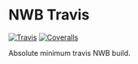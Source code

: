 # NWB Travis

[![Travis][build-badge]][build]
[![Coveralls][coveralls-badge]][coveralls]

Absolute minimum travis NWB build.

[build-badge]: https://img.shields.io/travis/user/repo/master.png?style=flat-square
[build]: https://travis-ci.org/user/repo

[coveralls-badge]: https://img.shields.io/coveralls/user/repo/master.png?style=flat-square
[coveralls]: https://coveralls.io/github/user/repo
